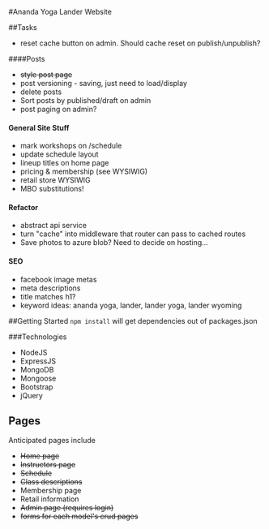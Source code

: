 #Ananda Yoga Lander Website

##Tasks
* reset cache button on admin. Should cache reset on publish/unpublish?

####Posts
* ~~style post page~~
* post versioning - saving, just need to load/display
* delete posts
* Sort posts by published/draft on admin
* post paging on admin?

#### General Site Stuff
* mark workshops on /schedule
* update schedule layout
* lineup titles on home page
* pricing & membership (see WYSIWIG)
* retail store WYSIWIG
* MBO substitutions!

#### Refactor
* abstract api service
* turn "cache" into middleware that router can pass to cached routes
* Save photos to azure blob? Need to decide on hosting...

#### SEO

* facebook image metas
* meta descriptions
* title matches h1?
* keyword ideas: ananda yoga, lander, lander yoga, lander wyoming

##Getting Started
<code>npm install</code> will get dependencies out of packages.json

###Technologies
* NodeJS
* ExpressJS
* MongoDB
* Mongoose
* Bootstrap
* jQuery

## Pages
Anticipated pages include

* ~~Home page~~
* ~~Instructors page~~
* ~~Schedule~~
* ~~Class descriptions~~
* Membership page
* Retail information
* ~~Admin page (requires login)~~
* ~~forms for each model's crud pages~~

